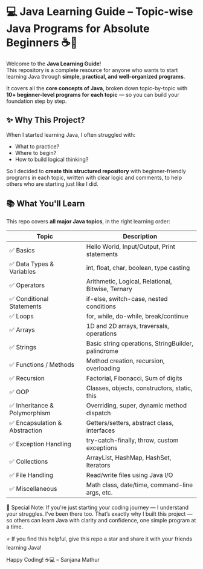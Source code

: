 # 💻 Java Learning  Guide – Topic-wise Java Programs for Absolute Beginners ☕🚀

Welcome to the **Java Learning Guide**!  
This repository is a complete resource for anyone who wants to start learning Java through **simple, practical, and well-organized programs**.

It covers all the **core concepts of Java**, broken down topic-by-topic with **10+ beginner-level programs for each topic** — so you can build your foundation step by step.

## ✨ Why This Project?

When I started learning Java, I often struggled with:
- What to practice?
- Where to begin?
- How to build logical thinking?

So I decided to **create this structured repository** with beginner-friendly programs in each topic, written with clear logic and comments, to help others who are starting just like I did.

## 📚 What You'll Learn

This repo covers **all major Java topics**, in the right learning order:

| Topic                          | Description                                              |
|-------------------------------|----------------------------------------------------------|
| ✅ Basics                      | Hello World, Input/Output, Print statements             |
| ✅ Data Types & Variables      | int, float, char, boolean, type casting                 |
| ✅ Operators                   | Arithmetic, Logical, Relational, Bitwise, Ternary       |
| ✅ Conditional Statements      | if-else, switch-case, nested conditions                 |
| ✅ Loops                       | for, while, do-while, break/continue                    |
| ✅ Arrays                      | 1D and 2D arrays, traversals, operations                |
| ✅ Strings                     | Basic string operations, StringBuilder, palindrome      |
| ✅ Functions / Methods         | Method creation, recursion, overloading                 |
| ✅ Recursion                   | Factorial, Fibonacci, Sum of digits                     |
| ✅ OOP                         | Classes, objects, constructors, static, this            |
| ✅ Inheritance & Polymorphism | Overriding, super, dynamic method dispatch              |
| ✅ Encapsulation & Abstraction| Getters/setters, abstract class, interfaces             |
| ✅ Exception Handling          | try-catch-finally, throw, custom exceptions             |
| ✅ Collections                 | ArrayList, HashMap, HashSet, Iterators                  |
| ✅ File Handling               | Read/write files using Java I/O                         |
| ✅ Miscellaneous               | Math class, date/time, command-line args, etc.          |


🙌 Special Note: 
If you're just starting your coding journey — I understand your struggles. I’ve been there too. That’s exactly why I built this project — so others can learn Java with clarity and confidence, one simple program at a time.

⭐ If you find this helpful, give this repo a star and share it with your friends learning Java!

Happy Coding! ☕💻
– Sanjana Mathur



